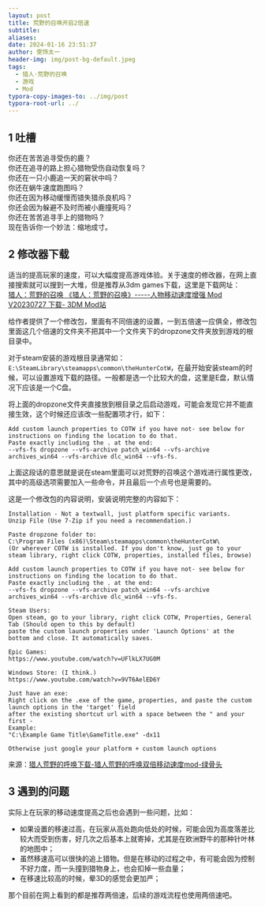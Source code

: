 ```yaml
---
layout: post
title: 荒野的召唤开启2倍速
subtitle: 
aliases: 
date: 2024-01-16 23:51:37
author: 雯饰太一
header-img: img/post-bg-default.jpeg
tags:
  - 猎人·荒野的召唤
  - 游戏
  - Mod
typora-copy-images-to: ../img/post
typora-root-url: ../
---
```

## 1 吐槽

你还在苦苦追寻受伤的鹿？  
你还在追寻的路上担心猎物受伤自动恢复吗？  
你还在一只小鹿追一天的窘状中吗？  
你还在蜗牛速度跑图吗？  
你还在因为移动缓慢而错失猎杀良机吗？  
你还会因为躲避不及时而被小鹿撞死吗？  
你还在苦苦追寻手上的猎物吗？  
现在告诉你一个妙法：缩地成寸。  

## 2 修改器下载

适当的提高玩家的速度，可以大幅度提高游戏体验。关于速度的修改器，在网上直接搜索就可以搜到一大堆，但是推荐从3dm games下载，这里是下载网址：  
[猎人：荒野的召唤 《猎人：荒野的召唤》-----人物移动速度增强 Mod V20230727 下载- 3DM Mod站](https://mod.3dmgame.com/mod/202567)

给作者提供了一个修改包，里面有不同倍速的设置，一到五倍速一应俱全，修改包里面这几个倍速的文件夹不把其中一个文件夹下的dropzone文件夹放到游戏的根目录中。

对于steam安装的游戏根目录通常如：`E:\SteamLibrary\steamapps\common\theHunterCotW`，在最开始安装steam的时候，可以设置游戏下载的路径。一般都是选一个比较大的盘，这里是E盘，默认情况下应该是一个C盘。

将上面的dropzone文件夹直接放到根目录之后启动游戏，可能会发现它并不能直接生效，这个时候还应该改一些配置项才行，如下：

```
Add custom launch properties to COTW if you have not- see below for instructions on finding the location to do that.
Paste exactly including the . at the end:
--vfs-fs dropzone --vfs-archive patch_win64 --vfs-archive archives_win64 --vfs-archive dlc_win64 --vfs-fs.
```

上面这段话的意思就是说在steam里面可以对荒野的召唤这个游戏进行属性更改，其中的高级选项需要加入一些命令，并且最后一个点号也是需要的。

这是一个修改包的内容说明，安装说明完整的内容如下：

```
Installation - Not a textwall, just platform specific variants.  
Unzip File (Use 7-Zip if you need a recommendation.)  
  
Paste dropzone folder to:  
C:\Program Files (x86)\Steam\steamapps\common\theHunterCotW\  
(Or wherever COTW is installed. If you don't know, just go to your steam library, right click COTW, properties, installed files, browse)  
  
Add custom launch properties to COTW if you have not- see below for instructions on finding the location to do that.  
Paste exactly including the . at the end:  
--vfs-fs dropzone --vfs-archive patch_win64 --vfs-archive archives_win64 --vfs-archive dlc_win64 --vfs-fs.  
  
Steam Users:  
Open steam, go to your library, right click COTW, Properties, General Tab (Should open to this by default)   
paste the custom launch properties under 'Launch Options' at the bottom and close. It automatically saves.  
  
Epic Games:  
https://www.youtube.com/watch?v=UFlkLX7UG0M  
  
Windows Store: (I think.)  
https://www.youtube.com/watch?v=9VT6AelED6Y  
  
Just have an exe:   
Right click on the .exe of the game, properties, and paste the custom launch options in the 'target' field  
after the existing shortcut url with a space between the " and your first -  
Example:  
"C:\Example Game Title\GameTitle.exe" -dx11  
  
Otherwise just google your platform + custom launch options
```

来源：[猎人荒野的呼唤下载-猎人荒野的呼唤双倍移动速度mod-绿骨头](http://www.lvgutou.com/game/92801.html)

## 3 遇到的问题

实际上在玩家的移动速度提高之后也会遇到一些问题，比如：

- 如果设置的移速过高，在玩家从高处跑向低处的时候，可能会因为高度落差比较大而受到伤害，好几次之后基本上就寄掉，尤其是在欧洲野牛的那种针叶林的地图中；
- 虽然移速高可以很快的追上猎物。但是在移动的过程之中，有可能会因为控制不好力度，而一头撞到猎物身上，也会扣掉一些血量；
- 在移速比较高的时候，晕3D的感觉会更加严；

那个目前在网上看到的都是推荐两倍速，后续的游戏流程也使用两倍速吧。